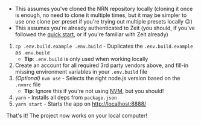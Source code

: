 - This assumes you've cloned the NRN repository locally (cloning it once is enough, no need to clone it multiple times, but it may be simpler to use one clone per preset if you're trying out multiple presets locally :wink:)
- This assumes you're already authenticated to Zeit (you should, if you've followed the [quick start](./quick-start), or if you're familiar with Zeit already)

1. `cp .env.build.example .env.build` - Duplicates the `.env.build.example` as `.env.build`
    - **Tip**: `.env.build` is only used when working locally
1. Create an account for all required 3rd party vendors above, and fill-in missing environment variables in your `.env.build` file
1. _(Optional)_ `nvm use` - Selects the right node.js version based on the `.nvmrc` file
    - **Tip**: Ignore this if you're not using [NVM](https://github.com/nvm-sh/nvm), but you should!
1. `yarn` - Installs all deps from `package.json`
1. `yarn start` - Starts the app on [http://localhost:8888/](http://localhost:8888/)

That's it! The project now works on your local computer!
